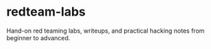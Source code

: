 # redteam-labs
Hand-on red teaming labs, writeups, and practical hacking notes from beginner to advanced.
